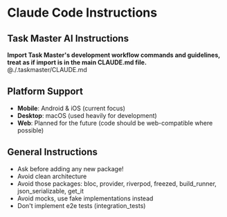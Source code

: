 # Claude Code Instructions

## Task Master AI Instructions
**Import Task Master's development workflow commands and guidelines, treat as if import is in the main CLAUDE.md file.**
@./.taskmaster/CLAUDE.md


## Platform Support

- **Mobile**: Android & iOS (current focus)
- **Desktop**: macOS (used heavily for development)
- **Web**: Planned for the future (code should be web-compatible where possible)


## General Instructions

- Ask before adding any new package!
- Avoid clean architecture
- Avoid those packages: bloc, provider, riverpod, freezed, build_runner, json_serializable, get_it
- Avoid mocks, use fake implementations instead
- Don't implement e2e tests (integration_tests)
